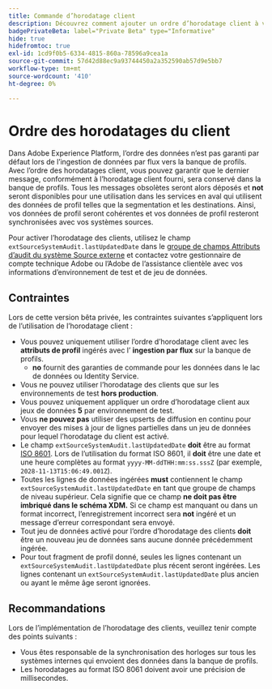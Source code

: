 ```yaml
---
title: Commande d’horodatage client
description: Découvrez comment ajouter un ordre d’horodatage client à vos jeux de données pour garantir la cohérence de vos données de profil.
badgePrivateBeta: label="Private Beta" type="Informative"
hide: true
hidefromtoc: true
exl-id: 1cd9f0b5-6334-4815-860a-78596a9cea1a
source-git-commit: 57d42d88ec9a93744450a2a352590ab57d9e5bb7
workflow-type: tm+mt
source-wordcount: '410'
ht-degree: 0%

---
```


# Ordre des horodatages du client

Dans Adobe Experience Platform, l’ordre des données n’est pas garanti par défaut lors de l’ingestion de données par flux vers la banque de profils. Avec l’ordre des horodatages client, vous pouvez garantir que le dernier message, conformément à l’horodatage client fourni, sera conservé dans la banque de profils. Tous les messages obsolètes seront alors déposés et **not** seront disponibles pour une utilisation dans les services en aval qui utilisent des données de profil telles que la segmentation et les destinations. Ainsi, vos données de profil seront cohérentes et vos données de profil resteront synchronisées avec vos systèmes sources.

Pour activer l’horodatage des clients, utilisez le champ `extSourceSystemAudit.lastUpdatedDate` dans le [groupe de champs Attributs d’audit du système Source externe](https://github.com/adobe/xdm/blob/master/docs/reference/fieldgroups/shared/external-source-system-audit-details.schema.md) et contactez votre gestionnaire de compte technique Adobe ou l’Adobe de l’assistance clientèle avec vos informations d’environnement de test et de jeu de données.

## Contraintes

Lors de cette version bêta privée, les contraintes suivantes s’appliquent lors de l’utilisation de l’horodatage client :

- Vous pouvez uniquement utiliser l’ordre d’horodatage client avec les **attributs de profil** ingérés avec l’ **ingestion par flux** sur la banque de profils.
   - **no** fournit des garanties de commande pour les données dans le lac de données ou Identity Service.
- Vous ne pouvez utiliser l’horodatage des clients que sur les environnements de test **hors production**.
- Vous pouvez uniquement appliquer un ordre d’horodatage client aux jeux de données **5** par environnement de test.
- Vous **ne pouvez pas** utiliser des upserts de diffusion en continu pour envoyer des mises à jour de lignes partielles dans un jeu de données pour lequel l’horodatage du client est activé.
- Le champ `extSourceSystemAudit.lastUpdatedDate` **doit** être au format [ISO 8601](https://www.iso.org/fr/iso-8601-date-and-time-format.html). Lors de l’utilisation du format ISO 8601, il **doit** être une date et une heure complètes au format `yyyy-MM-ddTHH:mm:ss.sssZ` (par exemple, `2028-11-13T15:06:49.001Z`).
- Toutes les lignes de données ingérées **must** contiennent le champ `extSourceSystemAudit.lastUpdatedDate` en tant que groupe de champs de niveau supérieur. Cela signifie que ce champ **ne doit pas être imbriqué dans le schéma XDM.** Si ce champ est manquant ou dans un format incorrect, l’enregistrement incorrect sera **not** ingéré et un message d’erreur correspondant sera envoyé.
- Tout jeu de données activé pour l’ordre d’horodatage des clients **doit** être un nouveau jeu de données sans aucune donnée précédemment ingérée.
- Pour tout fragment de profil donné, seules les lignes contenant un `extSourceSystemAudit.lastUpdatedDate` plus récent seront ingérées. Les lignes contenant un `extSourceSystemAudit.lastUpdatedDate` plus ancien ou ayant le même âge seront ignorées.

## Recommandations

Lors de l’implémentation de l’horodatage des clients, veuillez tenir compte des points suivants :

- Vous êtes responsable de la synchronisation des horloges sur tous les systèmes internes qui envoient des données dans la banque de profils.
- Les horodatages au format ISO 8061 doivent avoir une précision de millisecondes.

